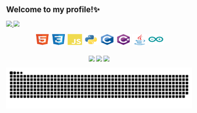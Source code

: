 ## Welcome to my profile!✨

  <div>
    <a href="https://github.com/luadeprataart">
    <img height="180em" src="https://github-readme-stats.vercel.app/api?username=luadeprataart&count_private=true&include_all_commits=true&show_icons=true&theme=onedark&hide_border=false&show_owner=true"/>
    <img height="180em" src="https://github-readme-stats.vercel.app/api/top-langs/?username=luadeprataart&theme=onedark&hide_border=false&&layout=compact"/>
  </a>
</div>
  
  <div style="display: inline_block"  align="center"><br>

  <img align="center" alt="HTML" height="30" width="40" src="https://raw.githubusercontent.com/devicons/devicon/master/icons/html5/html5-original.svg">
  <img align="center" alt="CSS" height="30" width="40" src="https://raw.githubusercontent.com/devicons/devicon/master/icons/css3/css3-original.svg">
      <img align="center" alt="Js" height="30" width="40" src="https://raw.githubusercontent.com/devicons/devicon/master/icons/javascript/javascript-plain.svg">
  <img align="center" alt="Python" height="30" width="40" src="https://raw.githubusercontent.com/devicons/devicon/master/icons/python/python-original.svg">
  <img align="center" alt="C" height="30" width="40" src="https://raw.githubusercontent.com/devicons/devicon/2ae2a900d2f041da66e950e4d48052658d850630/icons/c/c-original.svg">
      <img align="center" alt="Csharp" height="30" width="40" src="https://raw.githubusercontent.com/devicons/devicon/master/icons/csharp/csharp-original.svg">
  <img align="center" alt="Java" height="30" width="40" src="https://raw.githubusercontent.com/devicons/devicon/2ae2a900d2f041da66e950e4d48052658d850630/icons/java/java-original.svg">
    <img align="center" alt="Arduino" height="30" width="40" src="https://raw.githubusercontent.com/devicons/devicon/2ae2a900d2f041da66e950e4d48052658d850630/icons/arduino/arduino-original.svg">
  </div>
  
  ##
  
  <div  align="center"> 
  
  <a href="https://www.instagram.com/anaju_moraes/" target="_blank"><img src="https://img.shields.io/badge/-Instagram-%23E4405F?style=for-the-badge&logo=instagram&logoColor=white" target="_blank" rel="noopener"></a>
      <a href="https://www.linkedin.com/in/ana-julia-moraes-3028091b7/" target="_blank"><img src="https://img.shields.io/badge/-LinkedIn-%230077B5?style=for-the-badge&logo=linkedin&logoColor=white" target="_blank"></a> 
  <a href = "mailto:anaju1002@yahoo.com.br"><img src="https://img.shields.io/badge/-Gmail-%23333?style=for-the-badge&logo=gmail&logoColor=white" target="_blank" rel="noopener"></a>
</div>



 ![Snake animation](https://github.com/luadeprataart/luadeprataart/blob/output/github-contribution-grid-snake.svg)
  
  ##
  
  

